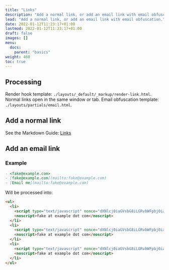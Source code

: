 ```yaml
---
title: "Links"
description: "Add a normal link, or add an email link with email obfuscation."
lead: "Add a normal link, or add an email link with email obfuscation."
date: 2022-01-12T11:23:17+01:00
lastmod: 2022-01-12T11:23:17+01:00
draft: false
images: []
menu:
  docs:
    parent: "basics"
weight: 460
toc: true
---
```


## Processing

Render hook template: `./layouts/_default/_markup/render-link.html`. Normal links open in the same window or tab. Email obfuscation template: `./layouts/partials/email.html`.

## Add a normal link

See the Markdown Guide: [Links](https://www.markdownguide.org/basic-syntax/#links)

## Add an email link

### Example

```md
- <fake@example.com>
- [fake@example.com](mailto:fake@example.com)
- [Email me](mailto:fake@example.com)
```

Will be processed into:

```html
<ul>
  <li>
    <script type="text/javascript" nonce="dXNlcj0iaGVsbG8iLGRvbWFpbj0iaGVua3ZlcmxpbmRlLmNvbSIsZG9jdW1lbnQud3JpdGUodXNlcisiQCIrZG9tYWluKTs=">userName="fake",domainName="example",domainExtension="com",document.write("<a href='mailto:"+userName+"@"+domainName+"."+domainExtension+"'>"+userName+"@"+domainName+"."+domainExtension+"</a>");</script>
    <noscript>fake at example dot com</noscript>
  </li>
  <li>
    <script type="text/javascript" nonce="dXNlcj0iaGVsbG8iLGRvbWFpbj0iaGVua3ZlcmxpbmRlLmNvbSIsZG9jdW1lbnQud3JpdGUodXNlcisiQCIrZG9tYWluKTs=">userName="fake",domainName="example",domainExtension="com",document.write("<a href='mailto:"+userName+"@"+domainName+"."+domainExtension+"'>"+userName+"@"+domainName+"."+domainExtension+"</a>");</script>
    <noscript>fake at example dot com</noscript>
  </li>
  <li>
    <script type="text/javascript" nonce="dXNlcj0iaGVsbG8iLGRvbWFpbj0iaGVua3ZlcmxpbmRlLmNvbSIsZG9jdW1lbnQud3JpdGUodXNlcisiQCIrZG9tYWluKTs=">userName="fake",domainName="example",domainExtension="com",document.write("<a href='mailto:"+userName+"@"+domainName+"."+domainExtension+"'>Email me</a>");</script>
    <noscript>fake at example dot com</noscript>
  </li>
</ul>
```

